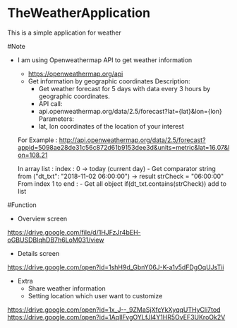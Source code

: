 # TheWeatherApplication
This is a simple application for weather

#Note
- I am using Openweathermap API to get weather information
	* https://openweathermap.org/api
	- Get information by geographic coordinates
		Description:
		- Get weather forecast for 5 days with data every 3 hours by geographic coordinates.
		- API call:
		- api.openweathermap.org/data/2.5/forecast?lat={lat}&lon={lon}
		Parameters:
		- lat, lon coordinates of the location of your interest
		
	For Example : 
	http://api.openweathermap.org/data/2.5/forecast?appid=5098ae28de31c56c872d61b9153dee3d&units=metric&lat=16.07&lon=108.21
	
	In array list :
	index : 0 -> today (current day)
		- Get comparator string from ("dt_txt": "2018-11-02 06:00:00") -> result strCheck = "06:00:00"
	From index 1 to end :
		- Get all object
			if(dt_txt.contains(strCheck))
				add to list
				
#Function 
- Overview screen

https://drive.google.com/file/d/1HJFzJr4bEH-oGBUSDBIqhDB7h6LoM031/view

- Details screen 

https://drive.google.com/open?id=1shH9d_GbnY06J-K-a1v5dFDgOqUJsTii

- Extra
	- Share weather information
	- Setting location which user want to customize 
	
https://drive.google.com/open?id=1x_J--_9ZMaSjXfcYkXyqqUTHyCli7tod
https://drive.google.com/open?id=1AqIlFvgOYLfJl4Y1HR5OvEF3UKroOk2V
